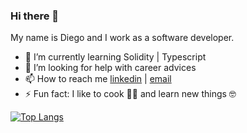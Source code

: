 ### Hi there 👋
My name is Diego and I work as a software developer.

- 🌱 I’m currently learning Solidity | Typescript
- 🤔 I’m looking for help with career advices
- 📫 How to reach me [linkedin](https://www.linkedin.com/in/diego-sano/) | [email](mailto:diegocsano@outlook.com)
- ⚡ Fun fact: I like to cook 👨‍🍳 and learn new things 🤓 

[![Top Langs](https://github-readme-stats.vercel.app/api/top-langs/?username=diegosano&layout=compact&theme=dracula)](https://github.com/anuraghazra/github-readme-stats)
